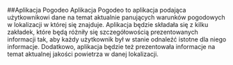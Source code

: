 ##Aplikacja Pogodeo
Aplikacja Pogodeo to aplikacja podająca użytkownikowi dane na temat aktualnie panujących warunków pogodowych w lokalizacji w której się znajduje.
Aplikacja będzie składała się z kilku zakładek, które będą różniły się szczegółowością prezentowanych informacji tak, aby każdy użytkownik był w stanie odnaleźć istotne dla niego informacje.
Dodatkowo, aplikacja będzie też prezentowała informacje na temat aktualnej jakości powietrza w danej lokalizacji.
